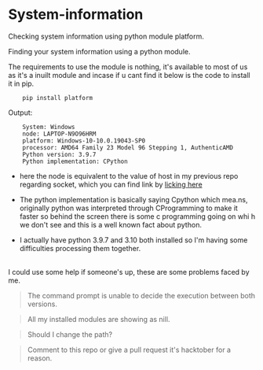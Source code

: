 # System-information
Checking system information using python module platform.

Finding your system information using a python module.

The requirements to use the module is nothing, it's available to most of us as it's a inuilt module and incase if u cant find it below is the code to install it in pip.

        pip install platform
    
Output:
    
        System: Windows
        node: LAPTOP-N9O96HRM
        platform: Windows-10-10.0.19043-SP0
        processor: AMD64 Family 23 Model 96 Stepping 1, AuthenticAMD
        Python version: 3.9.7
        Python implementation: CPython

* here the node is equivalent to the value of host in my previous repo regarding socket, which 
you can find link by [licking here](https://github.com/BhargavKadali39/ip_address_finder)
* The python implementation is basically saying Cpython which mea.ns, originally python was interpreted through CProgramming 
to make it faster so behind the screen there is some c programming going on whi h we don't see and this is a well known fact about python.

* I actually have python 3.9.7 and 3.10 both installed so I'm having some difficulties processing them together.  

<br>I could use some help if someone's up, these are some problems faced by me.

> The command prompt is unable to decide the execution between both versions.

> All my installed modules are showing as nill.

> Should I change the path?

> Comment to this repo or give a pull request it's hacktober for a reason.
